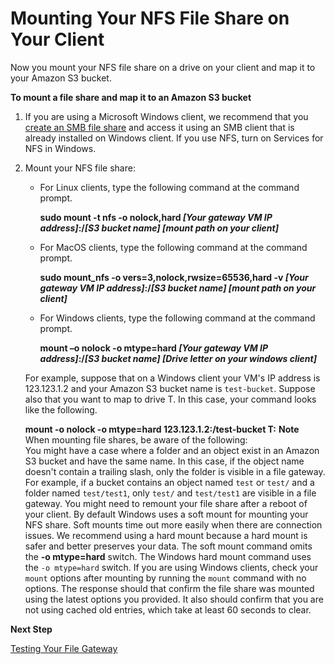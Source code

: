 # Mounting Your NFS File Share on Your Client<a name="GettingStartedAccessFileShare"></a>

Now you mount your NFS file share on a drive on your client and map it to your Amazon S3 bucket\.

**To mount a file share and map it to an Amazon S3 bucket**

1. If you are using a Microsoft Windows client, we recommend that you [create an SMB file share](https://docs.aws.amazon.com/storagegateway/latest/userguide/CreatingAnSMBFileShare.html) and access it using an SMB client that is already installed on Windows client\. If you use NFS, turn on Services for NFS in Windows\.

1. Mount your NFS file share:
   + For Linux clients, type the following command at the command prompt\.

     **sudo mount \-t nfs \-o nolock,hard *\[Your gateway VM IP address\]*:/*\[S3 bucket name\]* *\[mount path on your client\]***
   + For MacOS clients, type the following command at the command prompt\.

     **sudo mount\_nfs \-o vers=3,nolock,rwsize=65536,hard \-v *\[Your gateway VM IP address\]*:/*\[S3 bucket name\]* *\[mount path on your client\]***
   + For Windows clients, type the following command at the command prompt\.

     **mount –o nolock \-o mtype=hard *\[Your gateway VM IP address\]*:/*\[S3 bucket name\]* *\[Drive letter on your windows client\]***

   For example, suppose that on a Windows client your VM's IP address is 123\.123\.1\.2 and your Amazon S3 bucket name is `test-bucket`\. Suppose also that you want to map to drive T\. In this case, your command looks like the following\.

   **mount \-o nolock \-o mtype=hard 123\.123\.1\.2:/test\-bucket T:**
**Note**  
When mounting file shares, be aware of the following:  
You might have a case where a folder and an object exist in an Amazon S3 bucket and have the same name\. In this case, if the object name doesn't contain a trailing slash, only the folder is visible in a file gateway\. For example, if a bucket contains an object named `test` or `test/` and a folder named `test/test1`, only `test/` and `test/test1` are visible in a file gateway\.
You might need to remount your file share after a reboot of your client\.
By default Windows uses a soft mount for mounting your NFS share\. Soft mounts time out more easily when there are connection issues\. We recommend using a hard mount because a hard mount is safer and better preserves your data\. The soft mount command omits the **\-o mtype=hard** switch\. The Windows hard mount command uses the `-o mtype=hard` switch\.
If you are using Windows clients, check your `mount` options after mounting by running the `mount` command with no options\. The response should that confirm the file share was mounted using the latest options you provided\. It also should confirm that you are not using cached old entries, which take at least 60 seconds to clear\.

**Next Step**

[Testing Your File Gateway](GettingStartedTestFileShare.md)